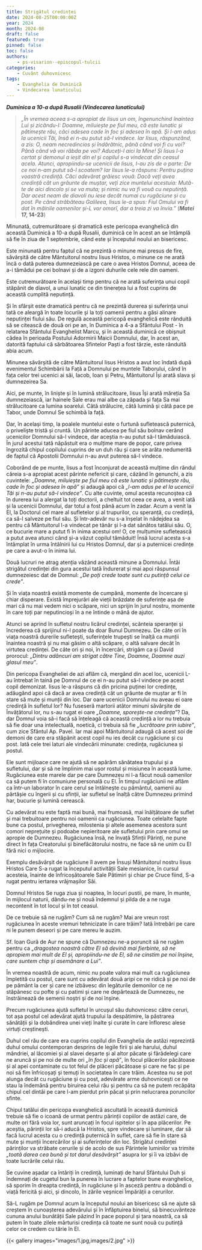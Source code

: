 ```yaml
---
title: Strigătul credinței
date: 2024-08-25T00:00:00Z
year: 2024
month: 2024-08
draft: false
featured: true
pinned: false
toc: false
authors:
    - ps-visarion--episcopul-tulcii
categories:
    - Cuvânt duhovnicesc
tags:
    - Evanghelia de Duminică
    - Vindecarea lunaticului
---
```

_**Duminica a 10-a după Rusalii (Vindecarea lunaticului)**_

> _„În vremea aceea s-a apropiat de Iisus un om, îngenunchind înaintea Lui și zicându-I: Doamne, miluiește pe fiul meu, că este lunatic și pătimește rău, căci adesea cade în foc și adesea în apă. Și l-am adus la ucenicii Tăi, însă ei n-au putut să-l vindece. Iar Iisus, răspunzând, a zis: O, neam necredincios și îndărătnic, până când voi fi cu voi? Până când vă voi răbda pe voi? Aduceți-l aici la Mine! Și Iisus l-a certat și demonul a ieșit din el și copilul s-a vindecat din ceasul acela. Atunci, apropiindu-se ucenicii de Iisus, I-au zis de o parte: De ce noi n-am putut să-l scoatem? Iar Iisus le-a răspuns: Pentru puțina voastră credință. Căci adevărat grăiesc vouă: Dacă veți avea credință cât un grăunte de muștar, veți zice muntelui acestuia: Mută-te de aici dincolo și se va muta; și nimic nu va fi vouă cu neputință. Dar acest neam de diavoli nu iese decât numai cu rugăciune și cu post. Pe când străbăteau Galileea, Iisus le-a spus: Fiul Omului va fi dat în mâinile oamenilor și-L vor omorî, dar a treia zi va învia.”_ (**_Matei_ 17, 14-23**)

Minunată, cutremurătoare și dramatică este pericopa evanghelică din această Duminică a 10-a după Rusalii, duminică ce în acest an se întâmplă să fie în ziua de 1 septembrie, când este și începutul noului an bisericesc.

Este minunată pentru faptul că ne prezintă o minune mai presus de fire, săvârșită de către Mântuitorul nostru Iisus Hristos, o minune ce ne arată încă o dată puterea dumnezeiască pe care o avea Hristos Domnul, aceea de a-i tămădui pe cei bolnavi și de a izgoni duhurile cele rele din oameni.

Este cutremurătoare în același timp pentru că ne arată suferința unui copil stăpânit de diavol, a unui lunatic ce din tinerețea lui a fost cuprins de această cumplită neputință.

Și în sfârșit este dramatică pentru că ne prezintă durerea și suferința unui tată ce aleargă în toate locurile și la toți oamenii pentru a găsi alinare neputinței fiului său. De regulă această pericopă evanghelică este rânduită să se citească de două ori pe an, în Duminica a 4-a a Sfântului Post - în relatarea Sfântului Evanghelist Marcu, și în această duminică ce obișnuit cădea în perioada Postului Adormirii Maicii Domnului, dar, în acest an, datorită faptului că sărbătoarea Sfintelor Paști a fost târzie, este rânduită abia acum.

Minunea săvârșită de către Mântuitorul Iisus Hristos a avut loc îndată după evenimentul Schimbării la Față a Domnului pe muntele Taborului, când în fața celor trei ucenici ai săi, Iacob, Ioan și Petru, Mântuitorul Își arată slava și dumnezeirea Sa.

Aici, pe munte, în liniște și în lumină strălucitoare, Iisus Își arată măreția Sa dumnezeiască, iar hainele Sale erau mai albe ca zăpada și fața Sa mai strălucitoare ca lumina soarelui. Câtă strălucire, câtă lumină și câtă pace pe Tabor, unde Domnul Se schimbă la față.

Dar, în același timp, la poalele muntelui este o furtună sufletească puternică, o priveliște tristă și cruntă. Un părinte aducea pe fiul său bolnav cerând ucenicilor Domnului să-l vindece, dar aceștia n-au putut să-l tămăduiască. În jurul acestui tată năpăstuit era o mulțime mare de popor, care privea îngrozită chipul copilului cuprins de un duh rău și care se arăta nedumerită de faptul că Apostolii Domnului n-au avut puterea să-l vindece.

Coborând de pe munte, Iisus a fost înconjurat de această mulțime din rândul căreia s-a apropiat acest părinte nefericit și care, căzând în genunchi, a zis cuvintele: _„Doamne, miluiește pe fiul meu că este lunatic și pătimește rău, cade în foc și adesea în apă”_ și adaugă apoi că _„l-am adus pe el la ucenicii Tăi și n-au putut să-l vindece”_. Cu alte cuvinte, omul acesta recunoștea că în durerea lui a alergat la toți doctorii, a cheltuit tot ceea ce avea, a venit iată și la ucenicii Domnului, dar totul a fost până acum în zadar. Acum a venit la El, la Doctorul cel mare al sufletelor și al trupurilor, cu speranță, cu credință, ca să-l salveze pe fiul său. Și într-adevăr nu s-a înșelat în nădejdea sa pentru că Mântuitorul l-a vindecat pe tânăr și l-a dat sănătos tatălui său. O, ce bucurie mare a putut fi în inima acestui om! O, ce mulțumire sufletească a putut avea atunci când și-a văzut copilul tămăduit! Însă lucrul acesta s-a întâmplat în urma întâlnirii lui cu Hristos Domnul, dar și a puternicei credințe pe care a avut-o în inima lui.

Două lucruri ne atrag atenția văzând această minune a Domnului. Întâi strigătul credinței din gura acestui tată îndurerat și mai apoi răspunsul dumnezeiesc dat de Domnul: _„De poți crede toate sunt cu putință celui ce crede”_.

Și în viața noastră există momente de cumpănă, momente de încercare și chiar disperare. Există împrejurări ale vieții brăzdate de suferințe așa de mari că nu mai vedem nici o scăpare, nici un sprijin în jurul nostru, momente în care toți par neputincioși în a ne întinde o mână de ajutor.

Atunci se aprind în sufletul nostru licărul credinței, scânteia speranței și încrederea că sprijinul ni-l poate da doar Bunul Dumnezeu. De câte ori în viața noastră durerile sufletești, suferințele trupești se înalță ca munții înaintea noastră și nu mai găsim o altă scăpare, o altă salvare decât în virtutea credinței. De câte ori și noi, în încercări, strigăm ca și David prorocul: _„Dintru adâncuri am strigat către Tine, Doamne, Doamne auzi glasul meu”_.

Din pericopa Evangheliei de azi aflăm că, mergând din acel loc, ucenicii L-au întrebat în taină pe Domnul de ce ei n-au putut să-l vindece pe acest copil demonizat. Iisus le-a răspuns că din pricina puținei lor credințe, adăugând apoi că dacă ar avea credință cât un grăunte de muștar ar fi în stare să mute și munții din loc. Dar oare ucenicii Domnului nu aveau ei oare credință în sufletul lor? Nu fuseseră martorii atâtor minuni săvârșite de Învățătorul lor, nu s-au rugat ei oare _„Doamne, sporește-ne credința”_? Da, dar Domnul voia să-i facă să înțeleagă că această credință a lor nu trebuia să fie doar una intelectuală, noetică, ci trebuia să fie _„lucrătoare prin iubire”_, cum zice Sfântul Ap. Pavel. Iar mai apoi Mântuitorul adaugă că acest soi de demoni de care era stăpânit acest copil nu ies decât cu rugăciune și cu post. Iată cele trei laturi ale vindecării minunate: credința, rugăciunea și postul.

Ele sunt mijloace care ne ajută să ne apărăm sănătatea trupului și a sufletului, dar și să ne împlinim mai ușor rostul și misiunea în această lume. Rugăciunea este marele dar pe care Dumnezeu ni l-a făcut nouă oamenilor ca să putem fi în comuniune personală cu El. În timpul rugăciunii ne aflăm ca într-un laborator în care cerul se întâlnește cu pământul, oamenii au părtășie cu îngerii și cu sfinții, iar sufletul se înalță către Dumnezeu primind har, bucurie și lumină cerească.

Cu adevărat nu este faptă mai bună, mai frumoasă, mai înălțătoare de suflet și mai trebuitoare pentru noi oamenii ca rugăciunea. Toate celelalte fapte bune ca postul, privegherea, milostenia și altele asemenea acestora sunt comori neprețuite și podoabe nepieritoare ale sufletului prin care omul se apropie de Dumnezeu. Rugăciunea însă, ne învață Sfinții Părinți, ne pune direct în fața Creatorului și binefăcătorului nostru, ne face să ne unim cu El fără nici o mijlocire.

Exemplu desăvârșit de rugăciune îl avem pe Însuși Mântuitorul nostru Iisus Hristos Care S-a rugat la începutul activității Sale mesianice, în cursul acesteia, înainte de înfricoșătoarele Sale Pătimiri și chiar pe Cruce fiind, S-a rugat pentru iertarea vrăjmașilor Săi.

Domnul Hristos Se ruga ziua și noaptea, în locuri pustii, pe mare, în munte, în mijlocul naturii, dându-ne și nouă îndemnul și pilda de a ne ruga necontenit în tot locul și în tot ceasul.

De ce trebuie să ne rugăm? Cum să ne rugăm? Mai are vreun rost rugăciunea în aceste vremuri tehnicizate în care trăim? Iată întrebări pe care ni le punem deseori și pe care mereu le auzim.

Sf. Ioan Gură de Aur ne spune că Dumnezeu ne-a poruncit să ne rugăm pentru ca _„dragostea noastră către El să devină mai fierbinte, să ne apropiem mai mult de El și, apropiindu-ne de El, să ne cinstim pe noi înșine, care suntem chip și asemănare a Lui”_.

În vremea noastră de acum, nimic nu poate valora mai mult ca rugăciunea împletită cu postul, care sunt cu adevărat două aripi ce ne ridică și pe noi de pe pământ la cer și care ne izbăvesc din legăturile demonilor ce ne stăpânesc cu pofte și cu patimi și care ne depărtează de Dumnezeu, ne înstrăinează de semenii noștri și de noi înșine.

Precum rugăciunea ajută sufletul în urcușul său duhovnicesc către ceruri, tot așa postul cel adevărat ajută trupului la despătimire, la păstrarea sănătății și la dobândirea unei vieți înalte și curate în care înfloresc alese virtuți creștinești.

Duhul cel rău de care era cuprins copilul din Evanghelia de astăzi reprezintă duhul omului contemporan desprins de legile firii și ale harului, duhul mândriei, al lăcomiei și al slavei deșarte și al altor păcate și fărădelegi care ne aruncă și pe noi de multe ori _„în foc și apă”_, în focul plăcerilor păcătoase și al apei contaminate cu tot felul de plăceri păcătoase și care ne fac și pe noi să fim înfricoșați și temuți în societatea în care trăim. Acestea nu se pot alunga decât cu rugăciune și cu post, adevărate arme duhovnicești ce ne stau la îndemână pentru biruirea celui rău și pentru ca să ne putem recăpăta chipul cel dintâi pe care l-am pierdut prin păcat și prin nelucrarea poruncilor sfinte.

Chipul tatălui din pericopa evanghelică ascultată în această duminică trebuie să fie o icoană de urmat pentru părinții copiilor de astăzi care, de multe ori fără voia lor, sunt aruncați în focul ispitelor și în apa plăcerilor. Pe aceștia, părinții lor să-i aducă la Hristos, spre vindecare și luminare, dar să facă lucrul acesta cu o credință puternică în suflet, care să fie în stare să mute și munții încercărilor și ai suferințelor din loc. Strigătul credinței părinților va străbate cerurile și de acolo de sus Părintele luminilor va trimite _„toată darea cea bună și tot darul desăvârșit”_ asupra lor și îi va izbăvi de toate lucrările celui rău.

Se cuvine așadar ca întăriți în credință, luminați de harul Sfântului Duh și îndemnați de cugetul bun la punerea în lucrare a faptelor bune evanghelice, să sporim în dreapta credință, în rugăciune și în asceză pentru a dobândi o viață fericită și aici, și dincolo, în zările veșnicei Împărății a cerurilor.

Să-L rugăm pe Domnul acum la începutul noului an bisericesc să ne ajute să creștem în cunoașterea adevărului și în înfăptuirea binelui, să binecuvânteze cununa anului bunătății Sale păzind în pace poporul și țara noastră, ca să putem în toate zilele mărturisi credința că toate ne sunt nouă cu putință celor ce credem cu tărie în El.

{{< gallery images="images/1.jpg,images/2.jpg" >}}